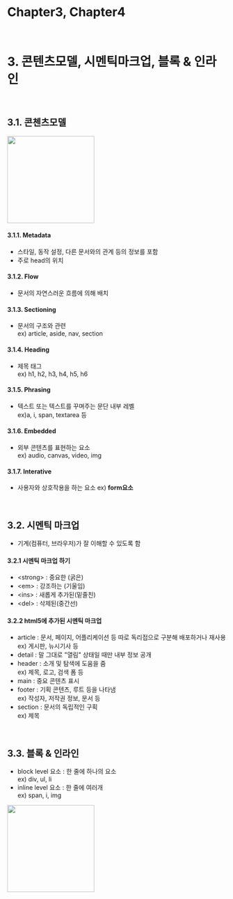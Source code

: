 # Chapter3, Chapter4
<br>

# 3. 콘텐츠모델, 시멘틱마크업, 블록 & 인라인

<br>

## 3.1. 콘첸츠모델
<img src="https://media.prod.mdn.mozit.cloud/attachments/2012/07/09/3704/07b3e5bb546840a09bb35d45b36009a6/Content_categories_venn.png" height="200">

#### 3.1.1. Metadata
 - 스타일, 동작 설정, 다른 문서와의 관계 등의 정보를 포함
 - 주로 head의 위치
#### 3.1.2. Flow
 - 문서의 자연스러운 흐름에 의해 배치
#### 3.1.3. Sectioning
 - 문서의 구조와 관련   
 ex) article, aside, nav, section
 
#### 3.1.4. Heading
 - 제목 태그   
 ex) h1, h2, h3, h4, h5, h6
 
#### 3.1.5. Phrasing
 - 텍스트 또는 텍스트를 꾸며주는 문단 내부 레벨   
 ex)a, i, span, textarea 등
 
#### 3.1.6. Embedded 
 - 외부 콘텐츠를 표현하는 요소   
 ex) audio, canvas, video, img
 
#### 3.1.7. Interative
 - 사용자와 상호작용을 하는 요소
 ex) __form요소__ 
 
<br>
 
## 3.2. 시멘틱 마크업
 - 기계(컴퓨터, 브라우저)가 잘 이해할 수 있도록 함

#### 3.2.1 시멘틱 마크업 하기
 - \<strong> : 중요한 (굵은)
 - \<em> : 강조하는 (기울임)
 - \<ins> : 새롭게 추가된(밑줄친)
 - \<del> : 삭제된(중간선)
 
#### 3.2.2 html5에 추가된 시멘틱 마크업
 - article : 문서, 페이지, 어플리케이션 등 따로 독리접으로 구분해 배포하거나 재사용   
 ex) 게시판, 뉴시기사 등
 - detail : 말 그대로 "열림" 상태일 때만 내부 정보 공개
 - header : 소개 및 탐색에 도움을 줌   
 ex) 제목, 로고, 검색 폼 등
 - main : 중요 콘텐츠 표시
 - footer : 기획 콘텐츠, 루트 등을 나타냄   
 ex) 작성자, 저작권 정보, 문서 등
 - section : 문서의 독립적인 구획   
 ex) 제목
  
<br>

## 3.3. 블록 & 인라인
- block level 요소 : 한 줄에 하나의 요소   
ex) div, ul, li
- inline level 요소 : 한 줄에 여러개   
ex) span, i, img
<img src="https://lh3.googleusercontent.com/proxy/R-pr6E0i-Naii3YU0NDpDN0BHenZstMMO7haZ8FCQeDzuIREsiQQCjzCDIYXjCoRs-AcDjtjbxLCo-yXWR4weaRzGfAfqJJNuy7yBznTzOcfM8wv2bTht_4xEt5by16LM3tuXJAOnwMlprXlb46R7A" height="200">
